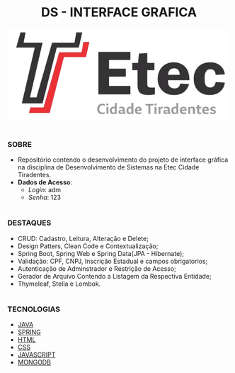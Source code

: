 <h1 align=center>DS - INTERFACE GRAFICA</h1>

<p align="center">
  <img src="etec.png" width="500">
</p>

#
### SOBRE

- Repositório contendo o desenvolvimento do projeto de interface gráfica na disciplina de Desenvolvimento de Sistemas na Etec Cidade Tiradentes.
- <b>Dados de Acesso</b>:
  - *Login*: adm
  - *Senha*: 123

#
### DESTAQUES

- CRUD: Cadastro, Leitura, Alteração e Delete;
- Design Patters, Clean Code e Contextualização;
- Spring Boot, Spring Web e Spring Data(JPA - Hibernate);
- Validação: CPF, CNPJ, Inscrição Estadual e campos obrigatorios;
- Autenticação de Adminstrador e Restrição de Acesso;
- Gerador de Arquivo Contendo a Listagem da Respectiva Entidade;
- Thymeleaf, Stella e Lombok.

#
### TECNOLOGIAS
- [JAVA]()
- [SPRING]()
- [HTML]()
- [CSS]()
- [JAVASCRIPT]()
- [MONGODB]()

